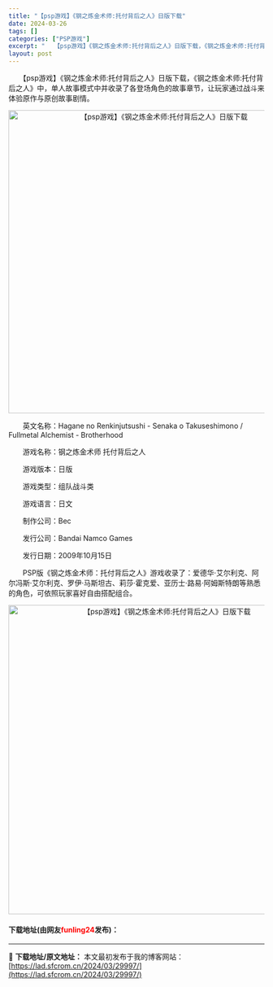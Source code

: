 ```yaml
---
title: "【psp游戏】《钢之炼金术师:托付背后之人》日版下载"
date: 2024-03-26
tags: []
categories: ["PSP游戏"]
excerpt: "　　【psp游戏】《钢之炼金术师:托付背后之人》日版下载，《钢之炼金术师:托付背后之人》中，单人故事模式中并收录了各登场角色的故事章节，让玩家通过战斗来体验原作与原创故事剧情。 　　英文名称：Hagane no Renkinjutsushi - Senaka o Takuseshimono / Fu&hellip;"
layout: post
---
```


 <p>　　【psp游戏】《钢之炼金术师:托付背后之人》日版下载，《钢之炼金术师:托付背后之人》中，单人故事模式中并收录了各登场角色的故事章节，让玩家通过战斗来体验原作与原创故事剧情。</p> <p align="center"><img align="" border="0" src="https://lad.sfcrom.cn/wp-content/uploads/2024/03/20240325_660203614a8a3.png" width="596" alt="【psp游戏】《钢之炼金术师:托付背后之人》日版下载" /></p> <p>　　英文名称：Hagane no Renkinjutsushi - Senaka o Takuseshimono / Fullmetal Alchemist - Brotherhood</p> <p>　　游戏名称：钢之炼金术师 托付背后之人</p> <p>　　游戏版本：日版</p> <p>　　游戏类型：组队战斗类</p> <p>　　游戏语言：日文</p> <p>　　制作公司：Bec</p> <p>　　发行公司：Bandai Namco Games</p> <p>　　发行日期：2009年10月15日</p> <p>　　PSP版《钢之炼金术师：托付背后之人》游戏收录了：爱德华&middot;艾尔利克、阿尔冯斯&middot;艾尔利克、罗伊&middot;马斯坦古、莉莎&middot;霍克爱、亚历士&middot;路易&middot;阿姆斯特朗等熟悉的角色，可依照玩家喜好自由搭配组合。</p> <p align="center"><img align="" border="0" src="https://lad.sfcrom.cn/wp-content/uploads/2024/03/20240325_66020362dd84b.png" width="608" alt="【psp游戏】《钢之炼金术师:托付背后之人》日版下载" /></p> <p><h4>下载地址(由网友<font color="red">funling24</font>发布)：</h4></p> 

---
📖 **下载地址/原文地址：** 本文最初发布于我的博客网站：[https://lad.sfcrom.cn/2024/03/29997/](https://lad.sfcrom.cn/2024/03/29997/)
